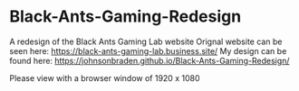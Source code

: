 # Black-Ants-Gaming-Redesign
A redesign of the Black Ants Gaming Lab website
Orignal website can be seen here: https://black-ants-gaming-lab.business.site/
My design can be found here: https://johnsonbraden.github.io/Black-Ants-Gaming-Redesign/

Please view with a browser window of 1920 x 1080
